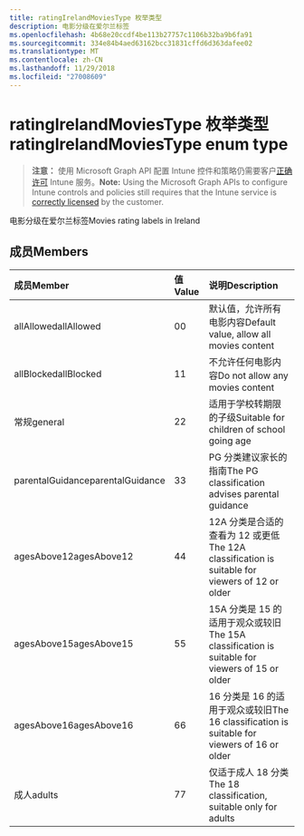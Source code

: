 ```yaml
---
title: ratingIrelandMoviesType 枚举类型
description: 电影分级在爱尔兰标签
ms.openlocfilehash: 4b68e20ccdf4be113b27757c1106b32ba9b6fa91
ms.sourcegitcommit: 334e84b4aed63162bcc31831cffd6d363dafee02
ms.translationtype: MT
ms.contentlocale: zh-CN
ms.lasthandoff: 11/29/2018
ms.locfileid: "27008609"
---
```

# <a name="ratingirelandmoviestype-enum-type"></a><span data-ttu-id="59d6c-103">ratingIrelandMoviesType 枚举类型</span><span class="sxs-lookup"><span data-stu-id="59d6c-103">ratingIrelandMoviesType enum type</span></span>

> <span data-ttu-id="59d6c-104">**注意：** 使用 Microsoft Graph API 配置 Intune 控件和策略仍需要客户[正确许可](https://go.microsoft.com/fwlink/?linkid=839381) Intune 服务。</span><span class="sxs-lookup"><span data-stu-id="59d6c-104">**Note:** Using the Microsoft Graph APIs to configure Intune controls and policies still requires that the Intune service is [correctly licensed](https://go.microsoft.com/fwlink/?linkid=839381) by the customer.</span></span>

<span data-ttu-id="59d6c-105">电影分级在爱尔兰标签</span><span class="sxs-lookup"><span data-stu-id="59d6c-105">Movies rating labels in Ireland</span></span>
## <a name="members"></a><span data-ttu-id="59d6c-106">成员</span><span class="sxs-lookup"><span data-stu-id="59d6c-106">Members</span></span>
|<span data-ttu-id="59d6c-107">成员</span><span class="sxs-lookup"><span data-stu-id="59d6c-107">Member</span></span>|<span data-ttu-id="59d6c-108">值</span><span class="sxs-lookup"><span data-stu-id="59d6c-108">Value</span></span>|<span data-ttu-id="59d6c-109">说明</span><span class="sxs-lookup"><span data-stu-id="59d6c-109">Description</span></span>|
|:---|:---|:---|
|<span data-ttu-id="59d6c-110">allAllowed</span><span class="sxs-lookup"><span data-stu-id="59d6c-110">allAllowed</span></span>|<span data-ttu-id="59d6c-111">0</span><span class="sxs-lookup"><span data-stu-id="59d6c-111">0</span></span>|<span data-ttu-id="59d6c-112">默认值，允许所有电影内容</span><span class="sxs-lookup"><span data-stu-id="59d6c-112">Default value, allow all movies content</span></span>|
|<span data-ttu-id="59d6c-113">allBlocked</span><span class="sxs-lookup"><span data-stu-id="59d6c-113">allBlocked</span></span>|<span data-ttu-id="59d6c-114">1</span><span class="sxs-lookup"><span data-stu-id="59d6c-114">1</span></span>|<span data-ttu-id="59d6c-115">不允许任何电影内容</span><span class="sxs-lookup"><span data-stu-id="59d6c-115">Do not allow any movies content</span></span>|
|<span data-ttu-id="59d6c-116">常规</span><span class="sxs-lookup"><span data-stu-id="59d6c-116">general</span></span>|<span data-ttu-id="59d6c-117">2</span><span class="sxs-lookup"><span data-stu-id="59d6c-117">2</span></span>|<span data-ttu-id="59d6c-118">适用于学校转期限的子级</span><span class="sxs-lookup"><span data-stu-id="59d6c-118">Suitable for children of school going age</span></span>|
|<span data-ttu-id="59d6c-119">parentalGuidance</span><span class="sxs-lookup"><span data-stu-id="59d6c-119">parentalGuidance</span></span>|<span data-ttu-id="59d6c-120">3</span><span class="sxs-lookup"><span data-stu-id="59d6c-120">3</span></span>|<span data-ttu-id="59d6c-121">PG 分类建议家长的指南</span><span class="sxs-lookup"><span data-stu-id="59d6c-121">The PG classification advises parental guidance</span></span>|
|<span data-ttu-id="59d6c-122">agesAbove12</span><span class="sxs-lookup"><span data-stu-id="59d6c-122">agesAbove12</span></span>|<span data-ttu-id="59d6c-123">4</span><span class="sxs-lookup"><span data-stu-id="59d6c-123">4</span></span>|<span data-ttu-id="59d6c-124">12A 分类是合适的查看为 12 或更低</span><span class="sxs-lookup"><span data-stu-id="59d6c-124">The 12A classification is suitable for viewers of 12 or older</span></span>|
|<span data-ttu-id="59d6c-125">agesAbove15</span><span class="sxs-lookup"><span data-stu-id="59d6c-125">agesAbove15</span></span>|<span data-ttu-id="59d6c-126">5</span><span class="sxs-lookup"><span data-stu-id="59d6c-126">5</span></span>|<span data-ttu-id="59d6c-127">15A 分类是 15 的适用于观众或较旧</span><span class="sxs-lookup"><span data-stu-id="59d6c-127">The 15A classification is suitable for viewers of 15 or older</span></span>|
|<span data-ttu-id="59d6c-128">agesAbove16</span><span class="sxs-lookup"><span data-stu-id="59d6c-128">agesAbove16</span></span>|<span data-ttu-id="59d6c-129">6</span><span class="sxs-lookup"><span data-stu-id="59d6c-129">6</span></span>|<span data-ttu-id="59d6c-130">16 分类是 16 的适用于观众或较旧</span><span class="sxs-lookup"><span data-stu-id="59d6c-130">The 16 classification is suitable for viewers of 16 or older</span></span>|
|<span data-ttu-id="59d6c-131">成人</span><span class="sxs-lookup"><span data-stu-id="59d6c-131">adults</span></span>|<span data-ttu-id="59d6c-132">7</span><span class="sxs-lookup"><span data-stu-id="59d6c-132">7</span></span>|<span data-ttu-id="59d6c-133">仅适于成人 18 分类</span><span class="sxs-lookup"><span data-stu-id="59d6c-133">The 18 classification, suitable only for adults</span></span>|



